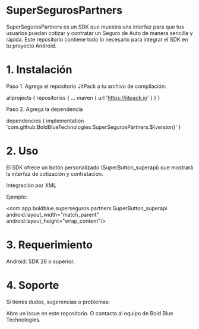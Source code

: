 # SuperSegurosPartners

SuperSegurosPartners es un SDK que muestra una interfaz para que tus usuarios puedan cotizar y contratar un Seguro de Auto de manera sencilla y rápida.
Este repositorio contiene todo lo necesario para integrar el SDK en tu proyecto Android.

# 1. Instalación

Paso 1. Agrega el repositorio JitPack a tu archivo de compilación:

allprojects {
  repositories {
    ...
    maven { url 'https://jitpack.io' }
  }
}

Paso 2. Agrega la dependencia

dependencies {
  implementation 'com.github.BoldBlueTechnologies:SuperSegurosPartners:${version}'
}

# 2. Uso
El SDK ofrece un botón personalizado (SuperButton_superapi) que mostrará la interfaz de cotización y contratación. 

Integración por XML

Ejemplo:

<com.app.boldblue.superseguros.partners.SuperButton_superapi
                    android:layout_width="match_parent"
                    android:layout_height="wrap_content"/>


# 3. Requerimiento
   
Android: SDK 26 o superior.

# 4. Soporte
   
Si tienes dudas, sugerencias o problemas:

Abre un issue en este repositorio. O contacta al equipo de Bold Blue Technologies.
